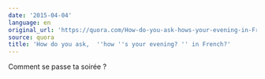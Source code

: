 ```yaml
---
date: '2015-04-04'
language: en
original_url: 'https://quora.com/How-do-you-ask-hows-your-evening-in-French/answer/Clément-Renaud'
source: quora
title: 'How do you ask,  ''how ''s your evening? '' in French?'
---
```


Comment se passe ta soirée ?
